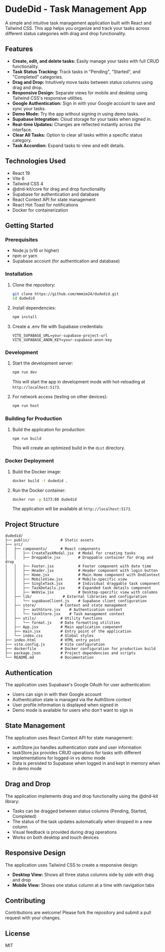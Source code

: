 # DudeDid - Task Management App

A simple and intuitive task management application built with React and Tailwind CSS. This app helps you organize and track your tasks across different status categories with drag and drop functionality.

## Features

-   **Create, edit, and delete tasks:** Easily manage your tasks with full CRUD functionality.
-   **Task Status Tracking:** Track tasks in "Pending", "Started", and "Completed" categories.
-   **Drag and Drop:** Intuitively move tasks between status columns using drag and drop.
-   **Responsive Design:** Separate views for mobile and desktop using Tailwind CSS's responsive utilities.
-   **Google Authentication:** Sign in with your Google account to save and sync your tasks.
-   **Demo Mode:** Try the app without signing in using demo tasks.
-   **Supabase Integration:** Cloud storage for your tasks when signed in.
-   **Real-time Updates:** Changes are reflected instantly across the interface.
-   **Clear All Tasks:** Option to clear all tasks within a specific status category.
-   **Task Accordion:** Expand tasks to view and edit details.

## Technologies Used

-   React 19
-   Vite 6
-   Tailwind CSS 4
-   @dnd-kit/core for drag and drop functionality
-   Supabase for authentication and database
-   React Context API for state management
-   React Hot Toast for notifications
-   Docker for containerization

## Getting Started

### Prerequisites

-   Node.js (v16 or higher)
-   npm or yarn
-   Supabase account (for authentication and database)

### Installation

1.  Clone the repository:

    ```bash
    git clone https://github.com/mmmim24/dudedid.git
    cd dudedid
    ```

2.  Install dependencies:

    ```bash
    npm install
    ```

3.  Create a .env file with Supabase credentials:

    ```
    VITE_SUPABASE_URL=your-supabase-project-url
    VITE_SUPABASE_ANON_KEY=your-supabase-anon-key
    ```

### Development

1.  Start the development server:

    ```bash
    npm run dev
    ```

    This will start the app in development mode with hot-reloading at `http://localhost:5173`.

2.  For network access (testing on other devices):

    ```bash
    npm run host
    ```

### Building for Production

1.  Build the application for production:

    ```bash
    npm run build
    ```

    This will create an optimized build in the `dist` directory.

### Docker Deployment

1.  Build the Docker image:

    ```bash
    docker build -t dudedid .
    ```

2.  Run the Docker container:

    ```bash
    docker run -p 5173:80 dudedid
    ```

    The application will be available at `http://localhost:5173`.

## Project Structure
```
dudedid/
├── public/              # Static assets
├── src/
│   ├── components/      # React components
│   │   ├── CreateTaskModal.jsx  # Modal for creating tasks
│   │   ├── Droppable.jsx        # Droppable container for drag and drop
│   │   ├── Footer.jsx           # Footer component with date time
│   │   ├── Header.jsx           # Header component with login button
│   │   ├── Home.jsx             # Main Home component with DndContext
│   │   ├── MobileView.jsx       # Mobile-specific view
│   │   ├── SingleTask.jsx       # Individual draggable task component
│   │   ├── TaskDetails.jsx      # Expanded task details component
│   │   ├── WebViw.jsx           # Desktop-specific view with columns
│   ├── lib/              # External libraries and configuration
│   │   └── supabaseClient.js    # Supabase client configuration
│   ├── store/           # Context and state management
│   │   ├── authStore.jsx    # Authentication context
│   │   └── taskStore.jsx    # Task management context
│   ├── utils/           # Utility functions
│   │   └── format.js    # Date formatting utilities
│   ├── App.jsx          # Main application component
│   ├── main.jsx         # Entry point of the application
│   └── index.css        # Global styles
├── index.html           # HTML entry point
├── vite.config.js       # Vite configuration
├── dockerfile           # Docker configuration for production build
├── package.json         # Project dependencies and scripts
└── README.md            # Documentation
```

## Authentication

The application uses Supabase's Google OAuth for user authentication:

- Users can sign in with their Google account
- Authentication state is managed via the AuthStore context
- User profile information is displayed when signed in
- Demo mode is available for users who don't want to sign in

## State Management

The application uses React Context API for state management:

- authStore.jsx handles authentication state and user information
- taskStore.jsx provides CRUD operations for tasks with different implementations for logged-in vs demo mode
- Data is persisted to Supabase when logged in and kept in memory when in demo mode

## Drag and Drop

The application implements drag and drop functionality using the @dnd-kit library:

- Tasks can be dragged between status columns (Pending, Started, Completed)
- The status of the task updates automatically when dropped in a new column
- Visual feedback is provided during drag operations
- Works on both desktop and touch devices

## Responsive Design

The application uses Tailwind CSS to create a responsive design:

- **Desktop View:** Shows all three status columns side by side with drag and drop
- **Mobile View:** Shows one status column at a time with navigation tabs

## Contributing

Contributions are welcome! Please fork the repository and submit a pull request with your changes.

## License

MIT